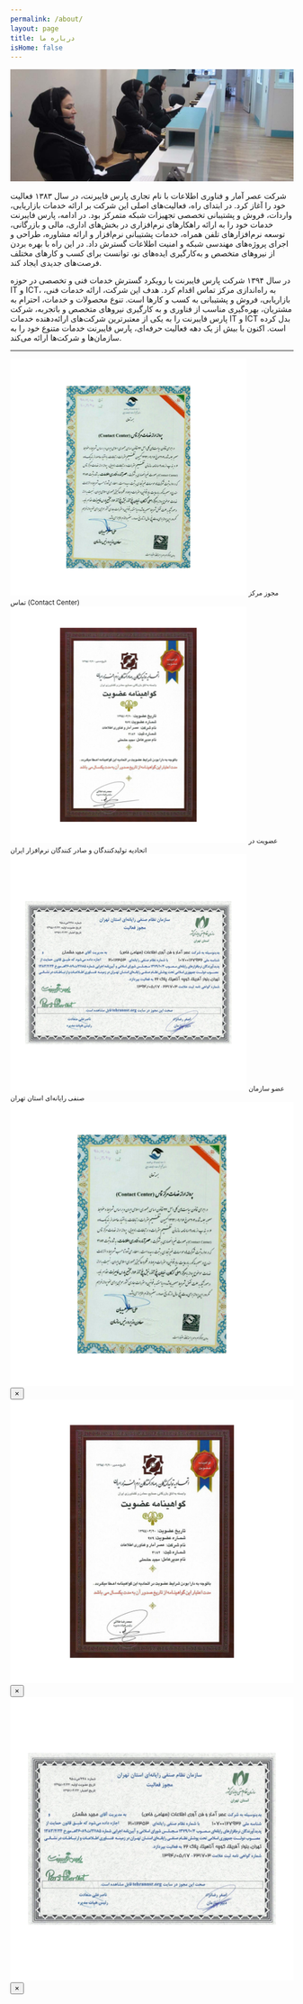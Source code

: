```yaml
---
permalink: /about/
layout: page
title: درباره ما
isHome: false
---
```

<img src="../assets/img/contact-center-photo.jpg" >
<p>
شرکت عصر آمار و فناوری اطلاعات با نام تجاری پارس فایبرنت، در سال ۱۳۸۳ فعالیت خود را آغاز کرد. در ابتدای راه، فعالیت‌های اصلی این شرکت بر ارائه خدمات بازاریابی، واردات، فروش و پشتیبانی تخصصی تجهیزات شبکه متمرکز بود. در ادامه، پارس فایبرنت خدمات خود را به ارائه راهکارهای نرم‌افزاری در بخش‌های اداری، مالی و بازرگانی، توسعه نرم‌افزارهای تلفن همراه، خدمات پشتیبانی نرم‌افزار ‌و ارائه مشاوره، طراحی و اجرای پروژه‌های مهندسی شبکه و امنیت اطلاعات گسترش داد. در این راه با بهره بردن از نیروهای متخصص و به‌کارگیری ایده‌های نو، توانست برای کسب و کارهای مختلف فرصت‌های جدیدی ایجاد کند.
</p><p>
در سال ۱۳۹۴ شرکت پارس فایبرنت با رویکرد گسترش خدمات فنی و تخصصی در حوزه IT و ICT، به راه‌اندازی مرکز تماس اقدام کرد. هدف این شرکت، ارائه خدمات فنی، بازاریابی، فروش و پشتیبانی به کسب و کارها است.
تنوع محصولات و خدمات، احترام به مشتریان، بهره‌گیری مناسب از فناوری و به کارگیری نیروهای متخصص و باتجربه، شرکت پارس فایبرنت را به یکی از معتبرترین شرکت‌های ارائه‌دهنده خدمات IT و ICT بدل کرده است. اکنون با بیش از یک دهه فعالیت حرفه‌ای، پارس فایبرنت خدمات متنوع خود را به سازمان‌ها و شرکت‌ها ارائه می‌کند.</p>
<hr class="dotted">
<div class="row small-up-2 medium-up-3 large-up-3 text-center">
    <div class="column brand">
        <img data-toggle="cert_contact_center" src="../assets/img/cert_thumb_contact_center.png">
        <small>مجوز مرکز تماس (Contact Center)</small>
    </div>
    <div class="column brand">
        <img data-toggle="cert_etehadie" src="../assets/img/cert_thumb_etehadie.png">
        <small>عضویت در اتحادیه تولیدکنندگان و صادر کنندگان نرم‌افزار ایران</small>
    </div>
    <div class="column brand">
        <img data-toggle="cert_nezam_senfi" src="../assets/img/cert_thumb_nezam_senfi.png">
        <small>عضو سازمان صنفی رایانه‌ای استان تهران</small>
    </div>
</div>
<div class="reveal" id="cert_contact_center" data-reveal data-close-on-click="true" data-animation-in="fade-in" data-animation-out="fade-out">
  <img data-toggle="animatedModal10" src="../assets/img/cert_contact_center.jpg">
  <button class="close-button" data-close aria-label="Close reveal" type="button">
    <span aria-hidden="true">&times;</span>
  </button>
</div>
<div class="reveal" id="cert_etehadie" data-reveal data-close-on-click="true" data-animation-in="fade-in" data-animation-out="fade-out">
  <img data-toggle="animatedModal10" src="../assets/img/cert_etehadie.jpg">
  <button class="close-button" data-close aria-label="Close reveal" type="button">
    <span aria-hidden="true">&times;</span>
  </button>
</div>
<div class="reveal" id="cert_nezam_senfi" data-reveal data-close-on-click="true" data-animation-in="fade-in" data-animation-out="fade-out">
  <img data-toggle="animatedModal10" src="../assets/img/cert_nezam_senfi.jpg">
  <button class="close-button" data-close aria-label="Close reveal" type="button">
    <span aria-hidden="true">&times;</span>
  </button>
</div>
